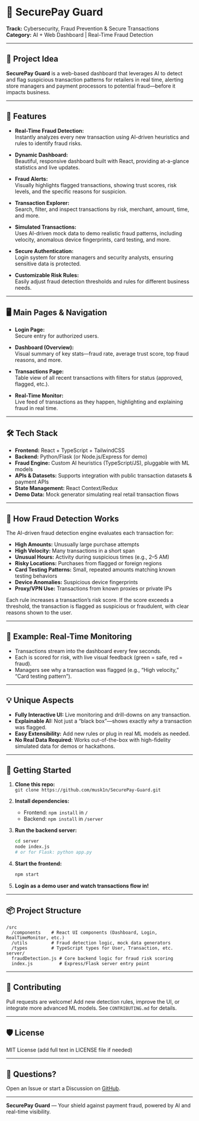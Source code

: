 # 🔐 SecurePay Guard

**Track:** Cybersecurity, Fraud Prevention & Secure Transactions  
**Category:** AI + Web Dashboard | Real-Time Fraud Detection

---

## 🚀 Project Idea

**SecurePay Guard** is a web-based dashboard that leverages AI to detect and flag suspicious transaction patterns for retailers in real time, alerting store managers and payment processors to potential fraud—before it impacts business.

---

## 🌟 Features

- **Real-Time Fraud Detection:**  
  Instantly analyzes every new transaction using AI-driven heuristics and rules to identify fraud risks.

- **Dynamic Dashboard:**  
  Beautiful, responsive dashboard built with React, providing at-a-glance statistics and live updates.

- **Fraud Alerts:**  
  Visually highlights flagged transactions, showing trust scores, risk levels, and the specific reasons for suspicion.

- **Transaction Explorer:**  
  Search, filter, and inspect transactions by risk, merchant, amount, time, and more.

- **Simulated Transactions:**  
  Uses AI-driven mock data to demo realistic fraud patterns, including velocity, anomalous device fingerprints, card testing, and more.

- **Secure Authentication:**  
  Login system for store managers and security analysts, ensuring sensitive data is protected.

- **Customizable Risk Rules:**  
  Easily adjust fraud detection thresholds and rules for different business needs.

---

## 🖥️ Main Pages & Navigation

- **Login Page:**  
  Secure entry for authorized users.

- **Dashboard (Overview):**  
  Visual summary of key stats—fraud rate, average trust score, top fraud reasons, and more.

- **Transactions Page:**  
  Table view of all recent transactions with filters for status (approved, flagged, etc.).

- **Real-Time Monitor:**  
  Live feed of transactions as they happen, highlighting and explaining fraud in real time.

---

## 🛠️ Tech Stack

- **Frontend:** React + TypeScript + TailwindCSS  
- **Backend:** Python/Flask (or Node.js/Express for demo)  
- **Fraud Engine:** Custom AI heuristics (TypeScript/JS), pluggable with ML models  
- **APIs & Datasets:** Supports integration with public transaction datasets & payment APIs  
- **State Management:** React Context/Redux  
- **Demo Data:** Mock generator simulating real retail transaction flows

---

## 🤖 How Fraud Detection Works

The AI-driven fraud detection engine evaluates each transaction for:

- **High Amounts:** Unusually large purchase attempts
- **High Velocity:** Many transactions in a short span
- **Unusual Hours:** Activity during suspicious times (e.g., 2–5 AM)
- **Risky Locations:** Purchases from flagged or foreign regions
- **Card Testing Patterns:** Small, repeated amounts matching known testing behaviors
- **Device Anomalies:** Suspicious device fingerprints
- **Proxy/VPN Use:** Transactions from known proxies or private IPs

Each rule increases a transaction’s risk score. If the score exceeds a threshold, the transaction is flagged as suspicious or fraudulent, with clear reasons shown to the user.

---

## 🚦 Example: Real-Time Monitoring

- Transactions stream into the dashboard every few seconds.
- Each is scored for risk, with live visual feedback (green = safe, red = fraud).
- Managers see why a transaction was flagged (e.g., “High velocity,” “Card testing pattern”).

---

## 💡 Unique Aspects

- **Fully Interactive UI:** Live monitoring and drill-downs on any transaction.
- **Explainable AI:** Not just a “black box”—shows exactly *why* a transaction was flagged.
- **Easy Extensibility:** Add new rules or plug in real ML models as needed.
- **No Real Data Required:** Works out-of-the-box with high-fidelity simulated data for demos or hackathons.

---

## 🚀 Getting Started

1. **Clone this repo:**  
   `git clone https://github.com/musk1n/SecurePay-Guard.git`

2. **Install dependencies:**  
   - Frontend: `npm install` in `/`
   - Backend: `npm install` in `/server`

3. **Run the backend server:**  
   ```bash
   cd server
   node index.js
   # or for Flask: python app.py
   ```

4. **Start the frontend:**  
   ```bash
   npm start
   ```

5. **Login as a demo user and watch transactions flow in!**

---

## 📦 Project Structure

```
/src
  /components    # React UI components (Dashboard, Login, RealTimeMonitor, etc.)
  /utils         # Fraud detection logic, mock data generators
  /types         # TypeScript types for User, Transaction, etc.
server/
  fraudDetection.js # Core backend logic for fraud risk scoring
  index.js          # Express/Flask server entry point
```

---

## 🤝 Contributing

Pull requests are welcome! Add new detection rules, improve the UI, or integrate more advanced ML models. See `CONTRIBUTING.md` for details.

---

## 🛡️ License

MIT License (add full text in LICENSE file if needed)

---

## 💬 Questions?

Open an Issue or start a Discussion on [GitHub](https://github.com/musk1n/SecurePay-Guard).

---

**SecurePay Guard** — Your shield against payment fraud, powered by AI and real-time visibility.
